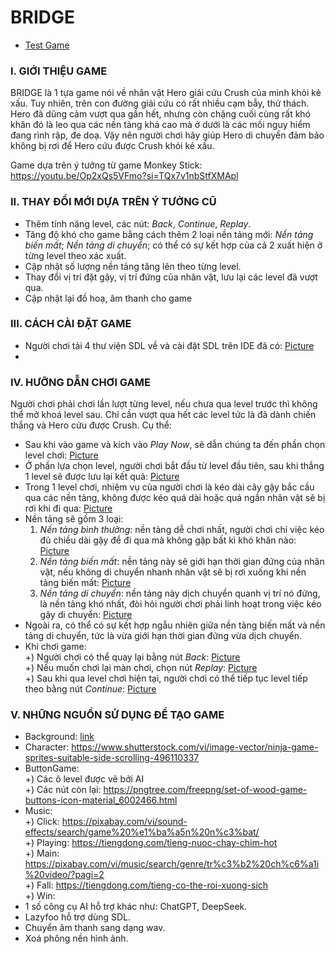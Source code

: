 # **BRIDGE**
- [Test Game](#)
### I. GIỚI THIỆU GAME
  BRIDGE là 1 tựa game nói về nhân vật Hero giải cứu Crush của mình khỏi kẻ xấu. Tuy nhiên, trên con đường giải cứu có rất nhiều cạm bẫy, thử thách. Hero đã dũng cảm vượt qua gần hết, nhưng còn chặng cuối cùng
  rất khó khăn đó là leo qua các nền tảng khá cao mà ở dưới là các mối nguy hiểm đang rình rập, đe doạ. 
  Vậy nên người chơi hãy giúp Hero di chuyển đảm bảo không bị rơi để Hero cứu được Crush khỏi kẻ xấu.

  Game dựa trên ý tưởng từ game Monkey Stick: https://youtu.be/Op2xQs5VFmo?si=TQx7v1nbStfXMApl
### II. THAY ĐỔI MỚI DỰA TRÊN Ý TƯỞNG CŨ
  - Thêm tính năng level, các nút: _Back_, _Continue_, _Replay_. 
  - Tăng độ khó cho game bằng cách thêm 2 loại nền tảng mới: _Nền tảng biến mất_; _Nền tảng di chuyển_; có thể có sự kết hợp của cả 2 xuất hiện ở từng level theo xác xuất.
  - Cập nhật số lượng nền tảng tăng lên theo từng level.
  - Thay đổi vị trí đặt gậy, vị trí đứng của nhân vật, lưu lại các level đã vượt qua.
  - Cập nhật lại đồ hoạ, âm thanh cho game
### III. CÁCH CÀI ĐẶT GAME
  - Người chơi tải 4 thư viện SDL về và cài đặt SDL trên IDE đã có: [Picture](#)
  - 

### IV. HƯỠNG DẪN CHƠI GAME
  Người chơi phải chơi lần lượt từng level, nếu chưa qua level trước thì không thể mở khoá level sau. Chỉ cần vượt qua hết các level tức là đã dành chiến thắng và Hero cứu được Crush. Cụ thể:
  - Sau khi vào game và kích vào _Play Now_, sẽ dẫn chúng ta đến phần chọn level chơi:
  [Picture](#)
  - Ở phần lựa chọn level, người chơi bắt đầu từ level đầu tiên, sau khi thắng 1 level sẽ được lưu lại kết quả: [Picture](#)
  - Trong 1 level chơi, nhiệm vụ của người chơi là kéo dài cây gậy bắc cầu qua các nền tảng, không được kéo quá dài hoặc quá ngắn nhân vật sẽ bị rơi khi đi qua: [Picture](#)
  - Nền tảng sẽ gồm 3 loại:  
    1. _Nền tảng bình thường_: nền tảng dễ chơi nhất, người chơi chỉ việc kéo đủ chiều dài gậy để đi qua mà không gặp bất kì khó khăn nào: [Picture](#)
    2. _Nền tảng biến mất_: nền tảng này sẽ giới hạn thời gian đứng của nhân vật, nếu không di chuyển nhanh nhân vật sẽ bị rơi xuống khi nền tảng biến mất: [Picture](#)
    3. _Nền tảng di chuyển_: nền tảng này dịch chuyển quanh vị trí nó đứng, là nền tảng khó nhất, đòi hỏi người chơi phải linh hoạt trong việc kéo gậy di chuyển: [Picture](#)  
  - Ngoài ra, có thể có sự kết hợp ngẫu nhiên giữa nền tảng biến mất và nền tảng di chuyển, tức là vừa giới hạn thời gian đứng vừa dịch chuyển.
  - Khi chơi game:  
    +) Người chơi có thể quay lại bằng nút _Back_: [Picture](#)  
    +) Nếu muốn chơi lại màn chơi, chọn nút _Replay_: [Picture](#)  
    +) Sau khi qua level chơi hiện tại, người chơi có thể tiếp tục level tiếp theo bằng nút _Continue_: [Picture](#)  
### V. NHỮNG NGUỒN SỬ DỤNG ĐỂ TẠO GAME
  - Background: [link](#)
  - Character: https://www.shutterstock.com/vi/image-vector/ninja-game-sprites-suitable-side-scrolling-496110337
  - ButtonGame:  
    +) Các ô level được vẽ bởi AI  
    +) Các nút còn lại: https://pngtree.com/freepng/set-of-wood-game-buttons-icon-material_6002466.html  
  - Music:  
    +) Click: https://pixabay.com/vi/sound-effects/search/game%20%e1%ba%a5n%20n%c3%bat/  
    +) Playing: https://tiengdong.com/tieng-nuoc-chay-chim-hot  
    +) Main: https://pixabay.com/vi/music/search/genre/tr%c3%b2%20ch%c6%a1i%20video/?pagi=2   
    +) Fall: https://tiengdong.com/tieng-co-the-roi-xuong-sich  
    +) Win:  
  - 1 số công cụ AI hỗ trợ khác như: ChatGPT, DeepSeek.
  - Lazyfoo hỗ trợ dùng SDL.
  - Chuyển âm thanh sang dạng wav.
  - Xoá phông nền hình ảnh.

